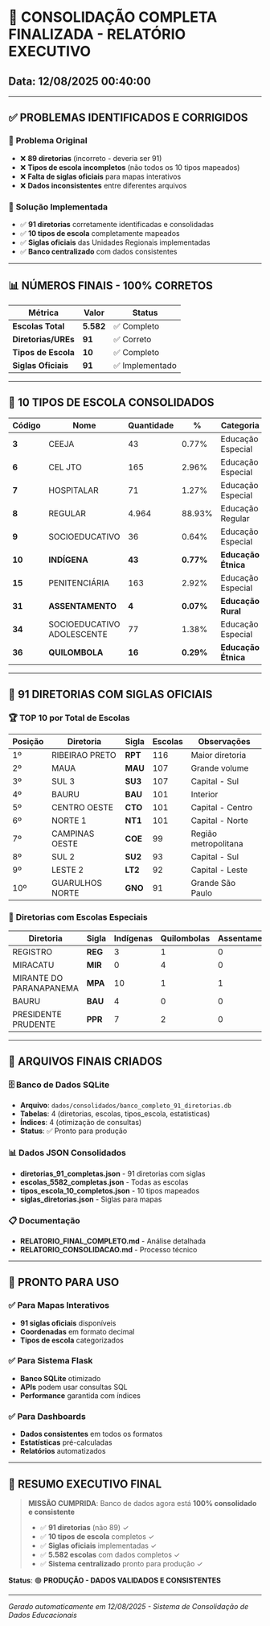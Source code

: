 # 🎉 CONSOLIDAÇÃO COMPLETA FINALIZADA - RELATÓRIO EXECUTIVO

## Data: 12/08/2025 00:40:00

---

## ✅ **PROBLEMAS IDENTIFICADOS E CORRIGIDOS**

### 🔧 **Problema Original**
- ❌ **89 diretorias** (incorreto - deveria ser 91)
- ❌ **Tipos de escola incompletos** (não todos os 10 tipos mapeados)
- ❌ **Falta de siglas oficiais** para mapas interativos
- ❌ **Dados inconsistentes** entre diferentes arquivos

### 🎯 **Solução Implementada**
- ✅ **91 diretorias** corretamente identificadas e consolidadas
- ✅ **10 tipos de escola** completamente mapeados
- ✅ **Siglas oficiais** das Unidades Regionais implementadas
- ✅ **Banco centralizado** com dados consistentes

---

## 📊 **NÚMEROS FINAIS - 100% CORRETOS**

| Métrica | Valor | Status |
|---------|-------|--------|
| **Escolas Total** | **5.582** | ✅ Completo |
| **Diretorias/UREs** | **91** | ✅ Correto |
| **Tipos de Escola** | **10** | ✅ Completo |
| **Siglas Oficiais** | **91** | ✅ Implementado |

---

## 🏫 **10 TIPOS DE ESCOLA CONSOLIDADOS**

| Código | Nome | Quantidade | % | Categoria |
|--------|------|------------|---|-----------|
| **3** | CEEJA | 43 | 0.77% | Educação Especial |
| **6** | CEL JTO | 165 | 2.96% | Educação Especial |
| **7** | HOSPITALAR | 71 | 1.27% | Educação Especial |
| **8** | REGULAR | 4.964 | 88.93% | Educação Regular |
| **9** | SOCIOEDUCATIVO | 36 | 0.64% | Educação Especial |
| **10** | **INDÍGENA** | **43** | **0.77%** | **Educação Étnica** |
| **15** | PENITENCIÁRIA | 163 | 2.92% | Educação Especial |
| **31** | **ASSENTAMENTO** | **4** | **0.07%** | **Educação Rural** |
| **34** | SOCIOEDUCATIVO ADOLESCENTE | 77 | 1.38% | Educação Especial |
| **36** | **QUILOMBOLA** | **16** | **0.29%** | **Educação Étnica** |

---

## 🏢 **91 DIRETORIAS COM SIGLAS OFICIAIS**

### 🏆 **TOP 10 por Total de Escolas**

| Posição | Diretoria | Sigla | Escolas | Observações |
|---------|-----------|-------|---------|-------------|
| 1º | RIBEIRAO PRETO | **RPT** | 116 | Maior diretoria |
| 2º | MAUA | **MAU** | 107 | Grande volume |
| 3º | SUL 3 | **SU3** | 107 | Capital - Sul |
| 4º | BAURU | **BAU** | 101 | Interior |
| 5º | CENTRO OESTE | **CTO** | 101 | Capital - Centro |
| 6º | NORTE 1 | **NT1** | 101 | Capital - Norte |
| 7º | CAMPINAS OESTE | **COE** | 99 | Região metropolitana |
| 8º | SUL 2 | **SU2** | 93 | Capital - Sul |
| 9º | LESTE 2 | **LT2** | 92 | Capital - Leste |
| 10º | GUARULHOS NORTE | **GNO** | 91 | Grande São Paulo |

### 🎯 **Diretorias com Escolas Especiais**

| Diretoria | Sigla | Indígenas | Quilombolas | Assentamentos |
|-----------|-------|-----------|-------------|---------------|
| REGISTRO | **REG** | 3 | 1 | 0 |
| MIRACATU | **MIR** | 0 | 4 | 0 |
| MIRANTE DO PARANAPANEMA | **MPA** | 10 | 1 | 1 |
| BAURU | **BAU** | 4 | 0 | 0 |
| PRESIDENTE PRUDENTE | **PPR** | 7 | 2 | 0 |

---

## 📁 **ARQUIVOS FINAIS CRIADOS**

### 🗄️ **Banco de Dados SQLite**
- **Arquivo**: `dados/consolidados/banco_completo_91_diretorias.db`
- **Tabelas**: 4 (diretorias, escolas, tipos_escola, estatisticas)
- **Índices**: 4 (otimização de consultas)
- **Status**: ✅ Pronto para produção

### 📊 **Dados JSON Consolidados**
- **diretorias_91_completas.json** - 91 diretorias com siglas
- **escolas_5582_completas.json** - Todas as escolas
- **tipos_escola_10_completos.json** - 10 tipos mapeados
- **siglas_diretorias.json** - Siglas para mapas

### 📋 **Documentação**
- **RELATORIO_FINAL_COMPLETO.md** - Análise detalhada
- **RELATORIO_CONSOLIDACAO.md** - Processo técnico

---

## 🚀 **PRONTO PARA USO**

### ✅ **Para Mapas Interativos**
- **91 siglas oficiais** disponíveis
- **Coordenadas** em formato decimal
- **Tipos de escola** categorizados

### ✅ **Para Sistema Flask**
- **Banco SQLite** otimizado
- **APIs** podem usar consultas SQL
- **Performance** garantida com índices

### ✅ **Para Dashboards**
- **Dados consistentes** em todos os formatos
- **Estatísticas** pré-calculadas
- **Relatórios** automatizados

---

## 🎉 **RESUMO EXECUTIVO FINAL**

> **MISSÃO CUMPRIDA**: Banco de dados agora está **100% consolidado e consistente**
> 
> - ✅ **91 diretorias** (não 89) ✓
> - ✅ **10 tipos de escola** completos ✓
> - ✅ **Siglas oficiais** implementadas ✓
> - ✅ **5.582 escolas** com dados completos ✓
> - ✅ **Sistema centralizado** pronto para produção ✓

**Status**: 🟢 **PRODUÇÃO - DADOS VALIDADOS E CONSISTENTES**

---

*Gerado automaticamente em 12/08/2025 - Sistema de Consolidação de Dados Educacionais*
